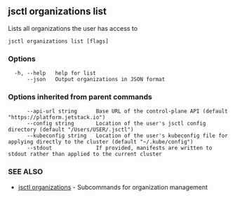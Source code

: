 ## jsctl organizations list

Lists all organizations the user has access to

```
jsctl organizations list [flags]
```

### Options

```
  -h, --help   help for list
      --json   Output organizations in JSON format
```

### Options inherited from parent commands

```
      --api-url string      Base URL of the control-plane API (default "https://platform.jetstack.io")
      --config string       Location of the user's jsctl config directory (default "/Users/USER/.jsctl")
      --kubeconfig string   Location of the user's kubeconfig file for applying directly to the cluster (default "~/.kube/config")
      --stdout              If provided, manifests are written to stdout rather than applied to the current cluster
```

### SEE ALSO

* [jsctl organizations](jsctl_organizations.md)	 - Subcommands for organization management

